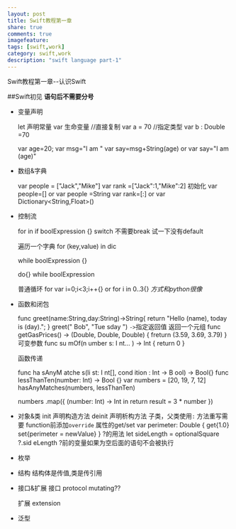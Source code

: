```yaml
---
layout: post
title: Swift教程第一章
share: true
comments: true
imagefeature:
tags: [swift,work]
category: swift,work
description: "swift language part-1"
---
```


Swift教程第一章--认识Swift

<!--more-->


##Swift初见
**语句后不需要分号**

* 变量声明

	let 声明常量 
	var 生命变量
	//直接复制
	var a = 70
	//指定类型
	var b : Double =70

	var age=20;
	var msg="I am "
	var say=msg+String(age)
	or
	var say="I am \(age)"

* 数组&字典

	var people = ["Jack","Mike"]
	var rank =["Jack":1,"Mike":2]
	初始化
	var people=[] or var people =String[]()
	var rank=[:] or var Dictionary<String,Float>()

* 控制流

	for in 
	if boolExpression {}
	switch
	不需要break
	试一下没有default
	
	遍历一个字典
	for (key,value) in dic

	while boolExpression {}

	do{} while boolExpression

	普通循环
	for var i=0;i<3;i++{}
	or
	for i in 0..3{}
	*方式和python很像*

* 函数和闭包

	func greet(name:String,day:String)->String{
		return "Hello \(name), today is \(day).";
	}
	greet(" Bob", "Tue sday ")
	`->`指定返回值
	返回一个元组
	func getGasPrices() -> (Double, Double, Double) {
		freturn (3.59, 3.69, 3.79)
	}
	可变参数
	func su mOf(n umber s: I nt... ) -> Int {
		return 0
	}

	函数传递

	func ha sAnyM atche s(li st: I nt[], cond ition : Int -> B ool) -> Bool{}
	func lessThanTen(number: Int) -> Bool {}
	var numbers = [20, 19, 7, 12]
	hasAnyMatches(numbers, lessThanTen)

	numbers .map({
		(number: Int) -> Int in
		return result = 3 * number
	})


* 对象&类
	init 声明构造方法
	deinit	声明析构方法
	子类，父类使用`:`
	方法重写需要 function前添加`override`
	属性的get/set
		var perimeter: Double {
			get{1.0}
			set{perimeter = newValue}
		}
 	?的用法
 	let sideLength = optionalSquare ?.sid eLength
 	?前的变量如果为空后面的语句不会被执行
 

* 枚举

* 结构
	结构体是传值,类是传引用


* 接口&扩展
	接口 protocol
	mutating??
	
	扩展 extension

* 泛型
	<classType> <class : parentClassType>
	




